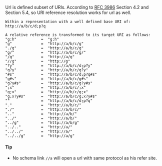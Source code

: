 Url is defined subset of URIs. According to [RFC 3986](http://www.ietf.org/rfc/rfc3986.txt) Section 4.2 and Section 5.4, so URI reference resolution works for url as well.

```
Within a representation with a well defined base URI of: 
http://a/b/c/d;p?q

A relative reference is transformed to its target URI as follows:
"g:h"           =  "g:h"
"g"             =  "http://a/b/c/g"
"./g"           =  "http://a/b/c/g"
"g/"            =  "http://a/b/c/g/"
"/g"            =  "http://a/g"
"//g"           =  "http://g"
"?y"            =  "http://a/b/c/d;p?y"
"g?y"           =  "http://a/b/c/g?y"
"#s"            =  "http://a/b/c/d;p?q#s"
"g#s"           =  "http://a/b/c/g#s"
"g?y#s"         =  "http://a/b/c/g?y#s"
";x"            =  "http://a/b/c/;x"
"g;x"           =  "http://a/b/c/g;x"
"g;x?y#s"       =  "http://a/b/c/g;x?y#s"
""              =  "http://a/b/c/d;p?q"
"."             =  "http://a/b/c/"
"./"            =  "http://a/b/c/"
".."            =  "http://a/b/"
"../"           =  "http://a/b/"
"../g"          =  "http://a/b/g"
"../.."         =  "http://a/"
"../../"        =  "http://a/"
"../../g"       =  "http://a/g"
``` 

#### Tip

* No schema link `//a` will open a url with same protocol as his refer site.